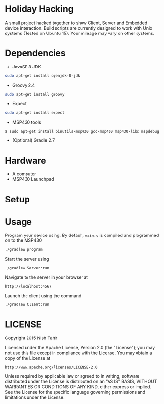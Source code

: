 Holiday Hacking
===============

A small project hacked together to show Client, Server and Embedded device interaction. Build scripts are currently designed to work with Unix systems (Tested on Ubuntu 15). Your mileage may vary on other systems. 

Dependencies
============
* JavaSE 8 JDK
```sh
sudo apt-get install openjdk-8-jdk
```
* Groovy 2.4
```sh
sudo apt-get install groovy
```
* Expect
```sh
sudo apt-get install expect
```
* MSP430 tools
```sh
$ sudo apt-get install binutils-msp430 gcc-msp430 msp430-libc mspdebug
```

* (Optional) Gradle 2.7

Hardware
========
* A computer
* MSP430 Launchpad

Setup
=====


Usage
=====

Program your device using. By default, `main.c` is compiled and programmed on to the MSP430
```sh
./gradlew program
```

Start the server using
```sh
./gradlew Server:run
```

Navigate to the server in your browser at
```
http://localhost:4567
```

Launch the client using the command
```sh
./gradlew Client:run
```

LICENSE
=======

Copyright 2015 Nish Tahir

Licensed under the Apache License, Version 2.0 (the "License");
you may not use this file except in compliance with the License.
You may obtain a copy of the License at

    http://www.apache.org/licenses/LICENSE-2.0

Unless required by applicable law or agreed to in writing, software
distributed under the License is distributed on an "AS IS" BASIS,
WITHOUT WARRANTIES OR CONDITIONS OF ANY KIND, either express or implied.
See the License for the specific language governing permissions and
limitations under the License.
